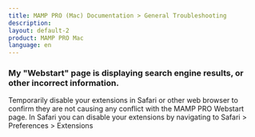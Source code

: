 ```yaml
---
title: MAMP PRO (Mac) Documentation > General Troubleshooting
description: 
layout: default-2
product: MAMP PRO Mac
language: en
---
```


### My "Webstart" page is displaying search engine results, or other incorrect information.

Temporarily disable your extensions in Safari or other web browser to confirm they are not causing any conflict with the MAMP PRO Webstart page. In Safari you can disable your extensions by navigating to Safari > Preferences > Extensions
